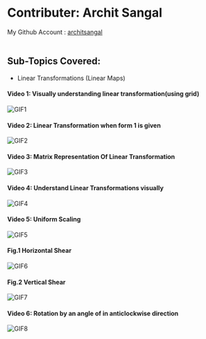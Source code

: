 # Contributer: Archit Sangal
My Github Account : <a href="https://github.com/architsangal">architsangal</a>
<br/></br>

## Sub-Topics Covered:
+ Linear Transformations (Linear Maps)

#### Video 1: Visually understanding linear transformation(using grid)
![GIF1](file12.gif)

#### Video 2: Linear Transformation when form 1 is given
![GIF2](file11.gif)

#### Video 3: Matrix Representation Of Linear Transformation
![GIF3](file9.gif)

#### Video 4: Understand Linear Transformations visually
![GIF4](file13.gif)

#### Video 5: Uniform Scaling
![GIF5](file14.gif)

#### Fig.1 Horizontal Shear
![GIF6](file6_Horizontal_Shear_gif.gif)

#### Fig.2 Vertical Shear
![GIF7](file7_Vertical_Shear_gif.gif)

#### Video 6: Rotation by an angle of in anticlockwise direction
![GIF8](file10.gif)